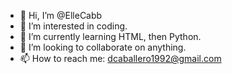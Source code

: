 - 👋 Hi, I’m @ElleCabb
- 👀 I’m interested in coding.
- 🌱 I’m currently learning HTML, then Python.
- 💞️ I’m looking to collaborate on anything.
- 📫 How to reach me: dcaballero1992@gmail.com

<!---
ElleCabb/ElleCabb is a ✨ special ✨ repository because its `README.md` (this file) appears on your GitHub profile.
You can click the Preview link to take a look at your changes.
--->
